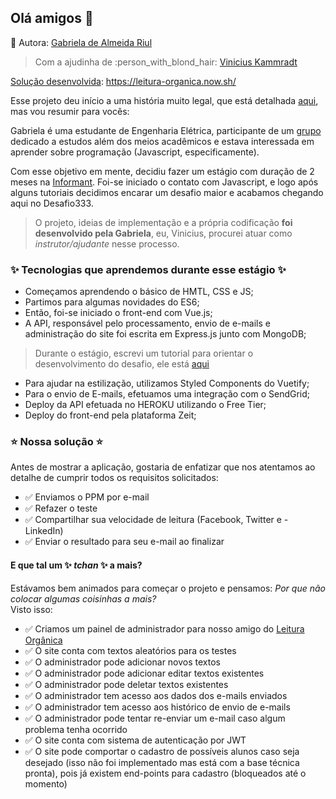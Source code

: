 ## Olá amigos :wave: 

:princess: Autora: [Gabriela de Almeida Riul](https://www.linkedin.com/in/gabriela-de-almeida-riul-2a1321184/)
> Com a ajudinha de :person_with_blond_hair: [Vinicius Kammradt](https://github.com/kammradt)

[Solução desenvolvida](https://leitura-organica.now.sh/): https://leitura-organica.now.sh/ 

Esse projeto deu início a uma história muito legal, que está detalhada [aqui](https://github.com/kammradt-archives/tutorial-express-mongodb), mas vou resumir para vocês:

Gabriela é uma estudante de Engenharia Elétrica, participante de um [grupo](http://www.peteel.ufsc.br/) dedicado a estudos além dos meios acadêmicos e estava interessada em aprender sobre programação (Javascript, especificamente).  

Com esse objetivo em mente, decidiu fazer um estágio com duração de 2 meses na [Informant](https://informant.com.br/). Foi-se iniciado o contato com Javascript, e logo após alguns tutoriais decidimos encarar um desafio maior e acabamos chegando aqui no Desafio333.  

> O projeto, ideias de implementação e a própria codificação **foi desenvolvido pela Gabriela**, eu, Vinicius, procurei atuar como *instrutor/ajudante* nesse processo.

### :sparkles: Tecnologias que aprendemos durante esse estágio :sparkles:
- Começamos aprendendo o básico de HMTL, CSS e JS; 
- Partimos para algumas novidades do ES6;
- Então, foi-se iniciado o front-end com Vue.js;
- A API, responsável pelo processamento, envio de e-mails e administração do site foi escrita em Express.js junto com MongoDB;
> Durante o estágio, escrevi um tutorial para orientar o desenvolvimento do desafio, ele está [aqui](https://github.com/kammradt-archives/tutorial-express-mongodb)
- Para ajudar na estilização, utilizamos Styled Components do Vuetify;
- Para o envio de E-mails, efetuamos uma integração com o SendGrid;
- Deploy da API efetuada no HEROKU utilizando o Free Tier;
- Deploy do front-end pela plataforma Zeit;

### :star: Nossa solução :star:

Antes de mostrar a aplicação, gostaria de enfatizar que nos atentamos ao detalhe de cumprir todos os requisitos solicitados:
- :white_check_mark: Enviamos o PPM por e-mail  
- :white_check_mark: Refazer o teste  
- :white_check_mark: Compartilhar sua velocidade de leitura (Facebook, Twitter e - LinkedIn)  
- :white_check_mark: Enviar o resultado para seu e-mail ao finalizar

#### E que tal um :sparkles: *tchan* :sparkles: a mais?

Estávamos bem animados para começar o projeto e pensamos: *Por que não colocar algumas coisinhas a mais?*  
Visto isso:
- :white_check_mark: Criamos um painel de administrador para nosso amigo do [Leitura Orgânica](https://leituraorganica.com.br/)
- :white_check_mark: O site conta com textos aleatórios para os testes
- :white_check_mark: O administrador pode adicionar novos textos
- :white_check_mark: O administrador pode adicionar editar textos existentes
- :white_check_mark: O administrador pode deletar textos existentes
- :white_check_mark: O administrador tem acesso aos dados dos e-mails enviados
- :white_check_mark: O administrador tem acesso aos histórico de envio de e-mails
- :white_check_mark: O administrador pode tentar re-enviar um e-mail caso algum problema tenha ocorrido
- :white_check_mark: O site conta com sistema de autenticação por JWT
- :white_check_mark: O site pode comportar o cadastro de possíveis alunos caso seja desejado (isso não foi implementado mas está com a base técnica pronta), pois já existem end-points para cadastro (bloqueados até o momento)
